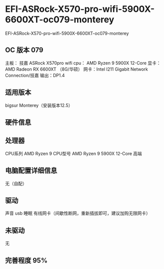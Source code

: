 # EFI-ASRock-X570-pro-wifi-5900X-6600XT-oc079-monterey
EFI-ASRock-X570-pro-wifi-5900X-6600XT-oc079-monterey

## OC 版本 079

主板： 技嘉 ASRock X570pro wifi
cpu： AMD Ryzen 9 5900X 12-Core
显卡：AMD Radeon RX 6600XT （8G/华硕）
网卡：Intel I211 Gigabit Network Connection/技嘉
输出：DP1.4

## 适用版本 
 bigsur
 Monterey（安装版本12.5）

## 硬件信息

## 处理器
 CPU系列	AMD Ryzen 9
 CPU型号	AMD Ryzen 9 5900X 12-Core 高端

## 电脑配置详细信息
 无（自配）

## 驱动
 声音
 usb
 睡眠
 有线网卡（间歇性断网，重新插拔即可，建议加购无限网卡）
 
## 未驱动
 无

## 完善程度 95%
